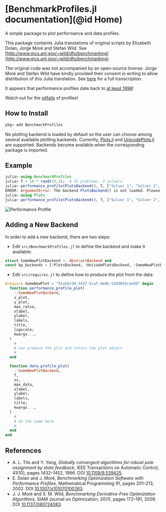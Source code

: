 # [BenchmarkProfiles.jl documentation](@id Home)

A simple package to plot performance and data profiles.

This package containts Julia translations of original scripts by Elizabeth Dolan, Jorge Moré and Stefan Wild.
See [http://www.mcs.anl.gov/~wild/dfo/benchmarking](http://www.mcs.anl.gov/~wild/dfo/benchmarking).

The original code was not accompanied by an open-source license. Jorge Moré and Stefan Wild have kindly provided their consent in writing to allow distribution of this Julia translation. See [here](https://github.com/JuliaSmoothOptimizers/BenchmarkProfiles.jl/tree/main/consent) for a full transcription.

It appears that performance profiles date back to [at least 1996](https://dx.doi.org/10.1109/9.539425)!

Watch out for the [pitfalls](https://dl.acm.org/citation.cfm?id=2950048) of profiles!

## How to Install

```julia
pkg> add BenchmarkProfiles
```

No plotting backend is loaded by default so the user can choose among several available plotting backends.
Currently, [Plots.jl](https://github.com/JuliaPlots/Plots.jl) and [UnicodePlots.jl](https://github.com/Evizero/UnicodePlots.jl) are supported.
Backends become available when the corresponding package is imported.
## Example

```julia
julia> using BenchmarkProfiles
julia> T = 10 * rand(25,3);  # 25 problems, 3 solvers
julia> performance_profile(PlotsBackend(), T, ["Solver 1", "Solver 2", "Solver 3"], title="Celebrity Deathmatch")
ERROR: ArgumentError: The backend PlotsBackend() is not loaded. Please load the corresponding AD package.
julia> using Plots
julia> performance_profile(PlotsBackend(), T, ["Solver 1", "Solver 2", "Solver 3"], title="Celebrity Deathmatch")  # Success!
```

![Performance Profile](assets/random_profile.png)

## Adding a New Backend

In order to add a new backend, there are two steps:

- Edit `src/BenchmarkProfiles.jl` to define the backend and make it available:
```julia
struct SomeNewPlotBackend <: AbstractBackend end
const bp_backends = [:PlotsBackend, :UnicodePlotsBackend, :SomeNewPlotBackend]
```
- Edit `src/requires.jl` to define how to produce the plot from the data:
```julia
@require SomeNewPlot = "91a5bcdd-55d7-5caf-9e0b-520d859cae80" begin
  function performance_profile_plot(
    ::SomeNewPlotBackend,
    x_plot,
    y_plot,
    max_ratio,
    xlabel,
    ylabel,
    labels,
    title,
    logscale;
    kwargs...,
  )
    #
    # now produce the plot and return the plot object
    #
  end

  function data_profile_plot(
    ::SomeNewPlotBackend,
    T,
    xs,
    max_data,
    xlabel,
    ylabel,
    labels,
    title;
    kwargs...,
  )
    #
    # do the same here
    #
  end
end
```

## References

* A. L. Tits and Y. Yang, *Globally convergent algorithms for robust pole assignment by state feedback*, IEEE Transactions on Automatic Control, 41(10), pages 1432&ndash;1452, 1996. DOI [10.1109/9.539425](https://dx.doi.org/10.1109/9.539425).
* E. Dolan and J. Moré, *Benchmarking Optimization Software with Performance Profiles*, Mathematical Programming 91, pages 201&ndash;213, 2002. DOI [10.1007/s101070100263](https://dx.doi.org/10.1007/s101070100263).
* J. J. Moré and S. M. Wild, *Benchmarking Derivative-Free Optimization Algorithms*, SIAM Journal on Optimization, 20(1), pages 172&ndash;191, 2009. DOI [10.1137/080724083](https://dx.doi.org/10.1137/080724083).
